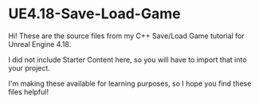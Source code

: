 # UE4.18-Save-Load-Game

Hi! These are the source files from my C++ Save/Load Game tutorial for Unreal Engine 4.18. 

I did not include Starter Content here, so you will have to import that into your project.

I'm making these available for learning purposes, so I hope you find these files helpful!
